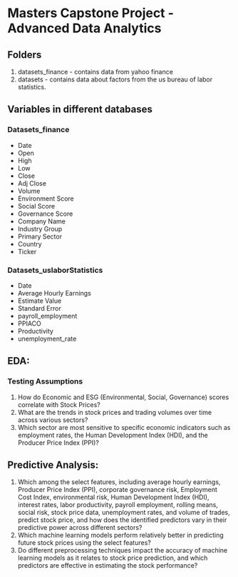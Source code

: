 # Masters Capstone Project - Advanced Data Analytics

## Folders
1. datasets_finance - contains data from yahoo finance
2. datasets - contains data about factors from the us bureau of labor statistics.

## Variables in different databases
### Datasets_finance
- Date
- Open
- High
- Low
- Close
- Adj Close
- Volume
- Environment Score
- Social Score
- Governance Score
- Company Name
- Industry Group
- Primary Sector
- Country
- Ticker

### Datasets_uslaborStatistics
- Date
- Average Hourly Earnings
- Estimate Value
- Standard Error
- payroll_employment
- PPIACO
- Productivity
- unemployment_rate

## EDA:
### Testing Assumptions
1. How do Economic and ESG (Environmental, Social, Governance) scores correlate with Stock Prices?
2. What are the trends in stock prices and trading volumes over time across various sectors?
3. Which sector are most sensitive to specific economic indicators such as employment rates, the Human Development Index (HDI), and the Producer Price Index (PPI)?

## Predictive Analysis:
1. Which among the select features, including average hourly earnings, Producer Price Index (PPI), corporate governance risk, Employment Cost Index, environmental risk, Human Development Index (HDI), interest rates, labor productivity, payroll employment, rolling means, social risk, stock price data, unemployment rates, and volume of trades, predict stock price, and how does the identified predictors vary in their predictive power across different sectors?
2. Which machine learning models perform relatively better in predicting future stock prices using the select features?
3. Do different preprocessing techniques impact the accuracy of machine learning models as it relates to stock price prediction, and which predictors are effective in estimating the stock performance?